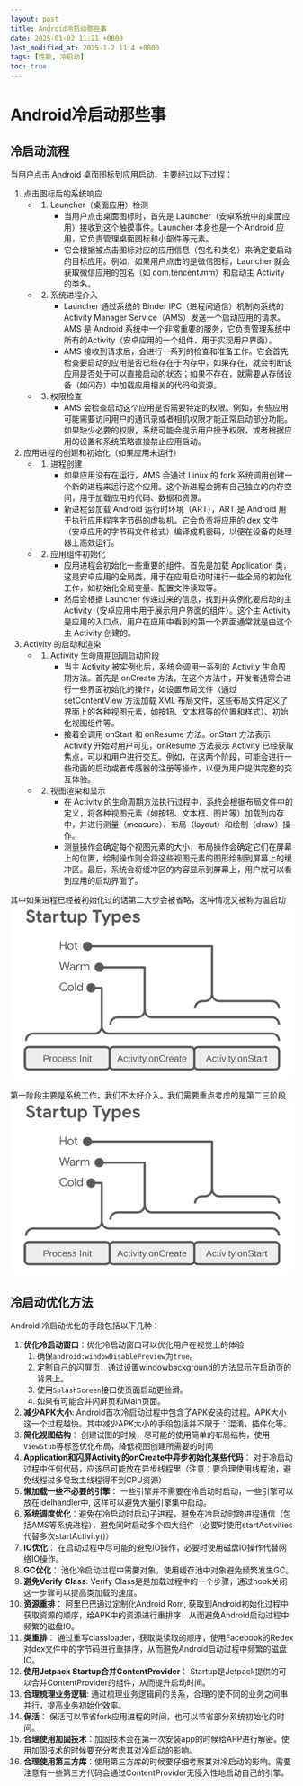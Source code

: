 ```yaml
---
layout: post
title: Android冷启动那些事
date: 2025-01-02 11:21 +0800
last_modified_at: 2025-1-2 11:4 +0800
tags: [性能, 冷启动]
toc: true
---
```

# Android冷启动那些事

## 冷启动流程
当用户点击 Android 桌面图标到应用启动，主要经过以下过程：
1. 点击图标后的系统响应
   - 1. Launcher（桌面应用）检测
	 	* 当用户点击桌面图标时，首先是 Launcher（安卓系统中的桌面应用）接收到这个触摸事件。Launcher 本身也是一个 Android 应用，它负责管理桌面图标和小部件等元素。
	 	* 它会根据被点击图标对应的应用信息（包名和类名）来确定要启动的目标应用。例如，如果用户点击的是微信图标，Launcher 就会获取微信应用的包名（如 com.tencent.mm）和启动主 Activity 的类名。
   - 2. 系统进程介入
		* Launcher 通过系统的 Binder IPC（进程间通信）机制向系统的 Activity Manager Service（AMS）发送一个启动应用的请求。AMS 是 Android 系统中一个非常重要的服务，它负责管理系统中所有的Activity（安卓应用的一个组件，用于实现用户界面）。
		* AMS 接收到请求后，会进行一系列的检查和准备工作。它会首先检查要启动的应用是否已经存在于内存中，如果存在，就会判断该应用是否处于可以直接启动的状态；如果不存在，就需要从存储设备（如闪存）中加载应用相关的代码和资源。
   - 3. 权限检查
		* AMS 会检查启动这个应用是否需要特定的权限。例如，有些应用可能需要访问用户的通讯录或者相机权限才能正常启动部分功能。如果缺少必要的权限，系统可能会提示用户授予权限，或者根据应用的设置和系统策略直接禁止应用启动。
2. 应用进程的创建和初始化（如果应用未运行）
   - 1. 进程创建
		* 如果应用没有在运行，AMS 会通过 Linux 的 fork 系统调用创建一个新的进程来运行这个应用。这个新进程会拥有自己独立的内存空间，用于加载应用的代码、数据和资源。
		* 新进程会加载 Android 运行时环境（ART），ART 是 Android 用于执行应用程序字节码的虚拟机。它会负责将应用的 dex 文件（安卓应用的字节码文件格式）编译成机器码，以便在设备的处理器上高效运行。
   - 2. 应用组件初始化
		* 应用进程会初始化一些重要的组件。首先是加载 Application 类，这是安卓应用的全局类，用于在应用启动时进行一些全局的初始化工作，如初始化全局变量、配置文件读取等。
		* 然后会根据 Launcher 传递过来的信息，找到并实例化要启动的主 Activity（安卓应用中用于展示用户界面的组件）。这个主 Activity 是应用的入口点，用户在应用中看到的第一个界面通常就是由这个主 Activity 创建的。
3. Activity 的启动和渲染
   - 1. Activity 生命周期回调启动阶段
		* 当主 Activity 被实例化后，系统会调用一系列的 Activity 生命周期方法。首先是 onCreate 方法，在这个方法中，开发者通常会进行一些界面初始化的操作，如设置布局文件（通过 setContentView 方法加载 XML 布局文件，这些布局文件定义了界面上的各种视图元素，如按钮、文本框等的位置和样式）、初始化视图组件等。
		* 接着会调用 onStart 和 onResume 方法。onStart 方法表示 Activity 开始对用户可见，onResume 方法表示 Activity 已经获取焦点，可以和用户进行交互。例如，在这两个阶段，可能会进行一些动画的启动或者传感器的注册等操作，以便为用户提供完整的交互体验。
   - 2. 视图渲染和显示
	 	* 在 Activity 的生命周期方法执行过程中，系统会根据布局文件中的定义，将各种视图元素（如按钮、文本框、图片等）加载到内存中，并进行测量（measure）、布局（layout）和绘制（draw）操作。
	 	* 测量操作会确定每个视图元素的大小，布局操作会确定它们在屏幕上的位置，绘制操作则会将这些视图元素的图形绘制到屏幕上的缓冲区。最后，系统会将缓冲区的内容显示到屏幕上，用户就可以看到应用的启动界面了。

其中如果进程已经被初始化过的话第二大步会被省略，这种情况又被称为温启动
![启动流程分类](https://github.com/Charles199310/Charles199310.github.io/blob/main/assets/images/cold-launch-1.png?raw=true)

第一阶段主要是系统工作，我们不太好介入。我们需要重点考虑的是第二三阶段
![Androidl冷启动流程](https://github.com/Charles199310/Charles199310.github.io/blob/main/assets/images/cold-launch-1.png?raw=true)

## 冷启动优化方法
Android 冷启动优化的手段包括以下几种：
1. **优化冷启动窗口**：优化冷启动窗口可以优化用户在视觉上的体验
	1. 确保`android:windowDisablePreview`为`true`。
	2. 定制自己的闪屏页，通过设置windowbackground的方法显示在启动页的背景上。
	3. 使用`SplashScreen`接口使页面启动更丝滑。
	4. 如果有可能合并闪屏页和Main页面。
2. **减少APK大小**: Android首次冷启动过程中包含了APK安装的过程。APK大小这一个过程越快。其中减少APK大小的手段包括并不限于：混淆，插件化等。
3. **简化视图结构**： 创建试图的时候，尽可能的使用简单的布局结构，使用`ViewStub`等标签优化布局，降低视图创建所需要的时间
4. **Application和闪屏Activity的onCreate中异步初始化某些代码**： 对于冷启动过程中任何代码，应该尽可能放在异步线程里（注意：要合理使用线程池，避免线程过多导致主线程得不到CPU资源）
5. **懒加载一些不必要的引擎**： 一些引擎并不需要在冷启动时启动，一些引擎可以放在idelhandler中, 这样可以避免大量引擎集中启动。
6. **系统调度优化**：避免在冷启动时启动子进程，避免在冷启动时跨进程通信（包括AMS等系统进程），避免同时启动多个四大组件（必要时使用startActivities代替多次startActivity()）
7. **IO优化**： 在启动过程中尽可能的避免IO操作，必要时使用磁盘IO操作代替网络IO操作。
8. **GC优化**： 池化冷启动过程中需要对象，使用缓存池中对象避免频繁发生GC。
9. **避免Verify Class**: Verify Class是是加载过程中的一个步骤，通过hook关闭这一步骤可以提高类加载的速度。
10. **资源重排**： 阿里巴巴通过定制化Android Rom, 获取到Android初始化过程中获取资源的顺序，给APK中的资源进行重排序，从而避免Android启动过程中频繁的磁盘IO。
11. **类重排**： 通过重写classloader，获取类读取的顺序，使用Facebook的Redex对dex文件中的字节码进行重排序，从而避免Android启动过程中频繁的磁盘IO。
12. **使用Jetpack Startup合并ContentProvider**： Startup是Jetpack提供的可以合并ContentProvider的组件，从而提升启动时间。
13. **合理梳理业务逻辑**: 通过梳理业务逻辑间的关系，合理的使不同的业务之间串并行，提高业务初始化效率。
14. **保活**： 保活可以节省fork应用进程的时间，也可以节省部分系统初始化的时间。
15. **合理使用加固技术**：加固技术会在第一次安装app的时候给APP进行解密。使用加固技术的时候要充分考虑其对冷启动的影响。
16. **合理使用第三方库**：使用第三方库的时候要仔细考察其对冷启动的影响。需要注意有一些第三方代码会通过ContentProvider无侵入性地启动自己的引擎。
